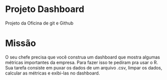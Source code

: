 # Projeto Dashboard
Projeto da Oficina de git e Github

# Missão

O seu chefe precisa que você construa um dashboard que mostra algumas métricas importantes da empresa. Para fazer isso te pediram pra usar o R. Sua tarefa consiste em puxar os dados de um arquivo .csv, limpar os dados, calcular as métricas e exibi-las no dashboard.

